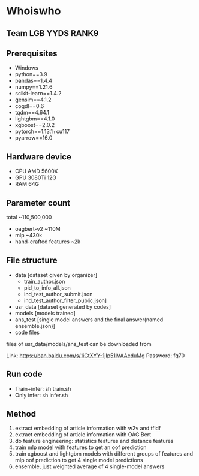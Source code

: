 # Whoiswho

## Team **LGB YYDS** RANK9

## Prerequisites
- Windows
- python==3.9
- pandas==1.4.4
- numpy==1.21.6
- scikit-learn==1.4.2
- gensim==4.1.2
- cogdl==0.6
- tqdm==4.64.1
- lightgbm==4.1.0
- xgboost==2.0.2
- pytorch==1.13.1+cu117
- pyarrow==16.0

## Hardware device
- CPU AMD 5600X
- GPU 3080Ti 12G
- RAM 64G

## Parameter count
total ~110,500,000
- oagbert-v2 ~110M
- mlp ~430k
- hand-crafted features ~2k

## File structure
- data [dataset given by organizer]
  - train_author.json
  - pid_to_info_all.json
  - ind_test_author_submit.json
  - ind_test_author_filter_public.json]
- usr_data [dataset generated by codes]
- models [models trained]
- ans_test [single model answers and the final answer(named ensemble.json)]
- code files

files of usr_data/models/ans_test can be downloaded from

Link: https://pan.baidu.com/s/1iCtXYY-1jIp51lVAAcduMg Password: fq70

## Run code
- Train+infer: sh train.sh
- Only infer: sh infer.sh

## Method
1. extract embedding of article information with w2v and tfidf
2. extract embedding of article information with OAG Bert
3. do feature engineering: statistics features and distance features
4. train mlp model with features to get an oof prediction
5. train xgboost and lightgbm models with different groups of features and mlp oof prediction to get 4 single model predictions
6. ensemble, just weighted average of 4 single-model answers
 
